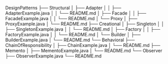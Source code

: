 DesignPatterns
├── Structural
│   ├── Adapter
│   │   ├── AdapterExample.java
│   │   └── README.md
│   ├── Facade
│   │   ├── FacadeExample.java
│   │   └── README.md
│   └── Proxy
│       ├── ProxyExample.java
│       └── README.md
├── Creational
│   ├── Singleton
│   │   ├── SingletonExample.java
│   │   └── README.md
│   ├── Factory
│   │   ├── FactoryExample.java
│   │   └── README.md
│   └── Builder
│       ├── BuilderExample.java
│       └── README.md
└── Behavioral
    ├── ChainOfResponsibility
    │   ├── ChainExample.java
    │   └── README.md
    ├── Memento
    │   ├── MementoExample.java
    │   └── README.md
    └── Observer
        ├── ObserverExample.java
        └── README.md

